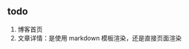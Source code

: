 <!--
 * @Author: your name
 * @Date: 2021-10-11 12:17:06
 * @LastEditTime: 2021-10-16 18:41:14
 * @LastEditors: Please set LastEditors
 * @Description: In User Settings Edit
 * @FilePath: /grammyli/blog/README.md
-->
## todo

1. 博客首页
2. 文章详情：是使用 markdown 模板渲染，还是直接页面渲染
